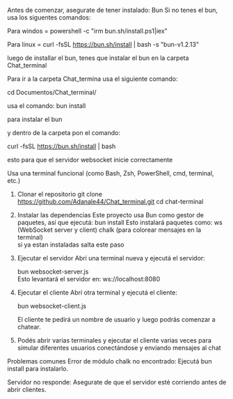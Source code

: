 Antes de comenzar, asegurate de tener instalado:
Bun
Si no tenes el bun, usa los siguentes comandos:

Para windos = powershell -c "irm bun.sh/install.ps1|iex"

Para linux = curl -fsSL https://bun.sh/install | bash -s "bun-v1.2.13"

luego de installar el bun, tenes que instalar el bun en la carpeta Chat_terminal

Para ir a la carpeta Chat_termina usa el siguiente comando:

cd Documentos/Chat_terminal/

usa el comando: bun install

para instalar el bun

y dentro de la carpeta pon el comando:

curl -fsSL https://bun.sh/install | bash

esto para que el servidor websocket inicie correctamente

Usa una terminal funcional (como Bash, Zsh, PowerShell, cmd, terminal, etc.)

1. Clonar el repositorio
   git clone https://github.com/Adanale44/Chat_terminal.git
   cd chat-terminal

2. Instalar las dependencias
   Este proyecto usa Bun como gestor de paquetes, así que ejecutá:
   bun install
   Esto instalará paquetes como:
   ws (WebSocket server y client)
   chalk (para colorear mensajes en la terminal)  
   si ya estan instaladas salta este paso

3. Ejecutar el servidor
   Abrí una terminal nueva y ejecutá el servidor:

   bun websocket-server.js  
    Esto levantará el servidor en:
   ws://localhost:8080

4. Ejecutar el cliente
   Abrí otra terminal y ejecutá el cliente:

   bun websocket-client.js

   El cliente te pedirá un nombre de usuario y luego podrás comenzar a chatear.

5. Podés abrir varias terminales y ejecutar el cliente varias veces para simular diferentes usuarios conectándose y enviando mensajes al chat

Problemas comunes
Error de módulo chalk no encontrado: Ejecutá bun install para instalarlo.

Servidor no responde: Asegurate de que el servidor esté corriendo antes de abrir clientes.
